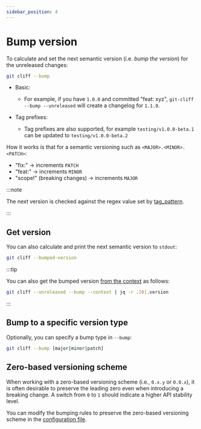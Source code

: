 ```yaml
---
sidebar_position: 4
---
```


# Bump version

To calculate and set the next semantic version (i.e. _bump the version_) for the unreleased changes:

```bash
git cliff --bump
```

- Basic:
  - For example, if you have `1.0.0` and committed "feat: xyz", `git-cliff --bump --unreleased` will create a changelog for `1.1.0`.

- Tag prefixes:
    - Tag prefixes are also supported, for example `testing/v1.0.0-beta.1` can be updated to `testing/v1.0.0-beta.2`

How it works is that for a semantic versioning such as `<MAJOR>.<MINOR>.<PATCH>`:

- "fix:" -> increments `PATCH`
- "feat:" -> increments `MINOR`
- "scope!" (breaking changes) -> increments `MAJOR`

:::note

The next version is checked against the regex value set by [tag_pattern](/docs/configuration/git#tag_pattern).

:::

## Get version

You can also calculate and print the next semantic version to `stdout`:

```bash
git cliff --bumped-version
```

:::tip

You can also get the bumped version [from the context](/docs/usage/print-context) as follows:

```bash
git cliff --unreleased --bump --context | jq -r .[0].version
```

:::

## Bump to a specific version type

Optionally, you can specify a bump type in `--bump`:

```bash
git cliff --bump [major|minor|patch]
```

## Zero-based versioning scheme

When working with a zero-based versioning scheme (i.e., `0.x.y` or `0.0.x`),
it is often desirable to preserve the leading zero even when introducing a breaking change.
A switch from `0` to `1` should indicate a higher API stability level.

You can modify the bumping rules to preserve the zero-based versioning scheme in the
[configuration file](/docs/configuration/bump).
